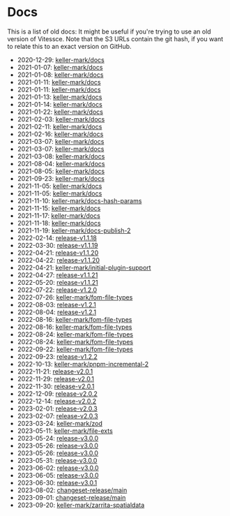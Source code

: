# Docs

This is a list of old docs: It might be useful if you're trying to use an old version of Vitessce.
Note that the S3 URLs contain the git hash, if you want to relate this to an exact version on GitHub.

- 2020-12-29: [keller-mark/docs](https://s3.amazonaws.com/vitessce-data/docs/2020-12-29/efca33d/index.html)
- 2021-01-07: [keller-mark/docs](https://s3.amazonaws.com/vitessce-data/docs/2021-01-07/17e3fef/index.html)
- 2021-01-08: [keller-mark/docs](https://s3.amazonaws.com/vitessce-data/docs/2021-01-08/3d5c52c/index.html)
- 2021-01-11: [keller-mark/docs](https://s3.amazonaws.com/vitessce-data/docs/2021-01-11/a448d3b/index.html)
- 2021-01-11: [keller-mark/docs](https://s3.amazonaws.com/vitessce-data/docs/2021-01-11/d6521c4/index.html)
- 2021-01-13: [keller-mark/docs](https://s3.amazonaws.com/vitessce-data/docs/2021-01-13/5366fb3/index.html)
- 2021-01-14: [keller-mark/docs](http://vitessce-data.s3-website-us-east-1.amazonaws.com/docs/2021-01-14/5366fb3/index.html)
- 2021-01-22: [keller-mark/docs](http://vitessce-data.s3-website-us-east-1.amazonaws.com/docs/2021-01-22/31d4075/index.html)
- 2021-02-03: [keller-mark/docs](http://vitessce-data.s3-website-us-east-1.amazonaws.com/docs/2021-02-03/34862c1/index.html)
- 2021-02-11: [keller-mark/docs](http://vitessce-data.s3-website-us-east-1.amazonaws.com/docs/2021-02-11/545a3e8/index.html)
- 2021-02-16: [keller-mark/docs](http://vitessce-data.s3-website-us-east-1.amazonaws.com/docs/2021-02-16/a2abeb2/index.html)
- 2021-03-07: [keller-mark/docs](http://vitessce-data.s3-website-us-east-1.amazonaws.com/docs/2021-03-07/a6fbdb63/index.html)
- 2021-03-07: [keller-mark/docs](http://vitessce-data.s3-website-us-east-1.amazonaws.com/docs/2021-03-07/e6475293/index.html)
- 2021-03-08: [keller-mark/docs](http://vitessce-data.s3-website-us-east-1.amazonaws.com/docs/2021-03-08/10259196/index.html)
- 2021-08-04: [keller-mark/docs](http://vitessce-data.s3-website-us-east-1.amazonaws.com/docs/2021-08-04/b7701124/index.html)
- 2021-08-05: [keller-mark/docs](http://vitessce-data.s3-website-us-east-1.amazonaws.com/docs/2021-08-05/ac3abee0/index.html)
- 2021-09-23: [keller-mark/docs](http://vitessce-data.s3-website-us-east-1.amazonaws.com/docs/2021-09-23/40ae9d3e/index.html)
- 2021-11-05: [keller-mark/docs](http://vitessce-data.s3-website-us-east-1.amazonaws.com/docs/2021-11-05/5c8bd832/index.html)
- 2021-11-05: [keller-mark/docs](http://vitessce-data.s3-website-us-east-1.amazonaws.com/docs/2021-11-05/2fe97233/index.html)
- 2021-11-10: [keller-mark/docs-hash-params](http://vitessce-data.s3-website-us-east-1.amazonaws.com/docs/2021-11-10/54da252e/index.html)
- 2021-11-15: [keller-mark/docs](http://vitessce-data.s3-website-us-east-1.amazonaws.com/docs/2021-11-15/59da3633/index.html)
- 2021-11-17: [keller-mark/docs](http://vitessce-data.s3-website-us-east-1.amazonaws.com/docs/2021-11-17/db4c2873/index.html)
- 2021-11-18: [keller-mark/docs](http://vitessce-data.s3-website-us-east-1.amazonaws.com/docs/2021-11-18/11f9decb/index.html)
- 2021-11-19: [keller-mark/docs-publish-2](http://vitessce-data.s3-website-us-east-1.amazonaws.com/docs/2021-11-19/6710a228/index.html)
- 2022-02-14: [release-v1.1.18](http://vitessce-data.s3-website-us-east-1.amazonaws.com/docs/2022-02-14/87373735/index.html)
- 2022-03-30: [release-v1.1.19](http://vitessce-data.s3-website-us-east-1.amazonaws.com/docs/2022-03-30/2d1eba78/index.html)
- 2022-04-21: [release-v1.1.20](http://vitessce-data.s3-website-us-east-1.amazonaws.com/docs/2022-04-21/1c3d890b/index.html)
- 2022-04-22: [release-v1.1.20](http://vitessce-data.s3-website-us-east-1.amazonaws.com/docs/2022-04-22/0cb9bea1/index.html)
- 2022-04-21: [keller-mark/initial-plugin-support](http://vitessce-data.s3-website-us-east-1.amazonaws.com/docs/2022-04-21/83afd866/index.html)
- 2022-04-27: [release-v1.1.21](http://vitessce-data.s3-website-us-east-1.amazonaws.com/docs/2022-04-27/a1589f3/index.html)
- 2022-05-20: [release-v1.1.21](http://vitessce-data.s3-website-us-east-1.amazonaws.com/docs/2022-05-20/8a1c10f/index.html)
- 2022-07-22: [release-v1.2.0](http://vitessce-data.s3-website-us-east-1.amazonaws.com/docs/2022-07-22/abaa9e3/index.html)
- 2022-07-26: [keller-mark/fom-file-types](http://vitessce-data.s3-website-us-east-1.amazonaws.com/docs/2022-07-26/3ca5e14/index.html)
- 2022-08-03: [release-v1.2.1](http://vitessce-data.s3-website-us-east-1.amazonaws.com/docs/2022-08-03/3c00617/index.html)
- 2022-08-04: [release-v1.2.1](http://vitessce-data.s3-website-us-east-1.amazonaws.com/docs/2022-08-04/353f85e/index.html)
- 2022-08-16: [keller-mark/fom-file-types](http://vitessce-data.s3-website-us-east-1.amazonaws.com/docs/2022-08-16/31d08ea/index.html)
- 2022-08-16: [keller-mark/fom-file-types](http://vitessce-data.s3-website-us-east-1.amazonaws.com/docs/2022-08-16/7904edd/index.html)
- 2022-08-24: [keller-mark/fom-file-types](http://vitessce-data.s3-website-us-east-1.amazonaws.com/docs/2022-08-24/1b0b4e9/index.html)
- 2022-08-24: [keller-mark/fom-file-types](http://vitessce-data.s3-website-us-east-1.amazonaws.com/docs/2022-08-24/2f5521c/index.html)
- 2022-09-22: [keller-mark/fom-file-types](http://vitessce-data.s3-website-us-east-1.amazonaws.com/docs/2022-09-22/0a65760/index.html)
- 2022-09-23: [release-v1.2.2](http://vitessce-data.s3-website-us-east-1.amazonaws.com/docs/2022-09-23/d1ed3f21/index.html)
- 2022-10-13: [keller-mark/pnpm-incremental-2](http://vitessce-data.s3-website-us-east-1.amazonaws.com/docs/2022-10-13/07cf6970/index.html)
- 2022-11-21: [release-v2.0.1](http://vitessce-data.s3-website-us-east-1.amazonaws.com/docs/2022-11-21/4482d113/)
- 2022-11-29: [release-v2.0.1](http://vitessce-data.s3-website-us-east-1.amazonaws.com/docs/2022-11-29/034a6aa8/)
- 2022-11-30: [release-v2.0.1](http://vitessce-data.s3-website-us-east-1.amazonaws.com/docs/2022-11-30/0327a9c6/)
- 2022-12-09: [release-v2.0.2](http://vitessce-data.s3-website-us-east-1.amazonaws.com/docs/2022-12-09/b925db97/)
- 2022-12-14: [release-v2.0.2](http://vitessce-data.s3-website-us-east-1.amazonaws.com/docs/2022-12-14/a8ee1542/)
- 2023-02-01: [release-v2.0.3](http://vitessce-data.s3-website-us-east-1.amazonaws.com/docs/2023-02-01/f2ddf311/)
- 2023-02-07: [release-v2.0.3](http://vitessce-data.s3-website-us-east-1.amazonaws.com/docs/2023-02-07/ca9494c3/)
- 2023-03-24: [keller-mark/zod](http://vitessce-data.s3-website-us-east-1.amazonaws.com/docs/2023-03-24/28cbfd99/)
- 2023-05-11: [keller-mark/file-exts](http://vitessce-data.s3-website-us-east-1.amazonaws.com/docs/2023-05-11/512964ad/)
- 2023-05-24: [release-v3.0.0](http://vitessce-data.s3-website-us-east-1.amazonaws.com/docs/2023-05-24/33c30b5b/)
- 2023-05-26: [release-v3.0.0](http://vitessce-data.s3-website-us-east-1.amazonaws.com/docs/2023-05-26/6b5d759f/)
- 2023-05-26: [release-v3.0.0](http://vitessce-data.s3-website-us-east-1.amazonaws.com/docs/2023-05-26/1f030acf/)
- 2023-05-31: [release-v3.0.0](http://vitessce-data.s3-website-us-east-1.amazonaws.com/docs/2023-05-31/8e1d7445/)
- 2023-06-02: [release-v3.0.0](http://vitessce-data.s3-website-us-east-1.amazonaws.com/docs/2023-06-02/d5d3a3ea/)
- 2023-06-05: [release-v3.0.0](http://vitessce-data.s3-website-us-east-1.amazonaws.com/docs/2023-06-05/74d01aab/)
- 2023-06-30: [release-v3.0.1](http://vitessce-data.s3-website-us-east-1.amazonaws.com/docs/2023-06-30/8014e94f/)
- 2023-08-02: [changeset-release/main](http://vitessce-data.s3-website-us-east-1.amazonaws.com/docs/2023-08-02/f6dc3407/)
- 2023-09-01: [changeset-release/main](http://vitessce-data.s3-website-us-east-1.amazonaws.com/docs/2023-09-01/43f04746/)
- 2023-09-20: [keller-mark/zarrita-spatialdata](http://vitessce-data.s3-website-us-east-1.amazonaws.com/docs/2023-09-20/eb4917e0/)
